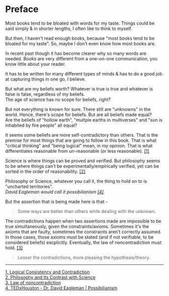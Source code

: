 # Preface

Most books tend to be bloated with words for my taste. Things could be said simply & in shorter lengths, I often like to think to myself.  

But then, I haven't read enough books, because "most books tend to be bloated for my taste". So, maybe I don't even know how most books are.  

In recent past though it has become clearer why so many words are needed.
Books are very different from a one-on-one communication, you know little about your reader.  

It has to be written for many different types of minds & has to do a good job at capturing things in one go, I believe.

But what are my beliefs worth? Whatever is true is true and whatever is false is false, regardless of my beliefs.  
The age of science has no scope for beliefs, right?  

But not everything is known for sure. There still are "unknowns" in the world. Hence, there's scope for beliefs. But are all beliefs made equal?  
Are the beliefs of "hollow earth", "multple earths in multiverses" and "sun is inhabited by fire people" all equal?  

It seems some beliefs are more self-contradictory than others. That is the premise for most things that are going to follow in this book. That is what "critical thinking" and "being logical" mean, in my opinion. That is what differentiates reasonable from un-reasonable (or less reasonable). [[1]](https://www.csus.edu/indiv/m/mayesgr/phl4/handouts/phl4contradiction.htm#:~:text=In%20logic%2C%20it%20is%20a,some%20simple%20examples%20of%20contradictions.)

Science is where things can be proved and verified. But philosophy seems to be where things can't be experimentally/empirically verified, yet can be sorted in the order of reasonability. [[2]](https://1000wordphilosophy.com/2018/02/13/philosophy-and-its-contrast-with-science/#:~:text=Science%20is%20about%20empirical%20knowledge,knowledge%20(if%20it%20exists).&text=Science%20is%20about%20descriptive%20facts,objects%20(if%20they%20exist).)  

Philosophy or Science, whatever you call it, the thing to hold on to is "uncharted territories".   
*David Eagleman would call it possibilianism [[4]](https://www.youtube.com/watch?v=LENqnjZGX0A).*  

But the assertion that is being made here is that -

> Some ways are better than others while dealing with the unknown.

The contradictions happen when two assertions made are impossible to be true simultaneously, given the constraints/axioms. Sometimes it's the axioms that are faulty, sometimes the constraints aren't correctly assumed. In those cases, those axioms must be stated (and if not verifiable, to be considered beliefs) excplicitly. Eventually, the law of noncontradiction must hold. [[3]](https://en.wikipedia.org/wiki/Law_of_noncontradiction)  

> Lesser the contradictions, more pleasing the hypothesis/theory.

---

[1. Logical Consistency and Contradiction](https://www.csus.edu/indiv/m/mayesgr/phl4/handouts/phl4contradiction.htm#:~:text=In%20logic%2C%20it%20is%20a,some%20simple%20examples%20of%20contradictions.)  
[2. Philosophy and Its Contrast with Science](https://1000wordphilosophy.com/2018/02/13/philosophy-and-its-contrast-with-science/#:~:text=Science%20is%20about%20empirical%20knowledge,knowledge%20(if%20it%20exists).&text=Science%20is%20about%20descriptive%20facts,objects%20(if%20they%20exist).)  
[3. Law of noncontradiction](https://en.wikipedia.org/wiki/Law_of_noncontradiction)  
[4. TEDxHouston - Dr. David Eagleman | Possibilianism](https://www.youtube.com/watch?v=LENqnjZGX0A)
